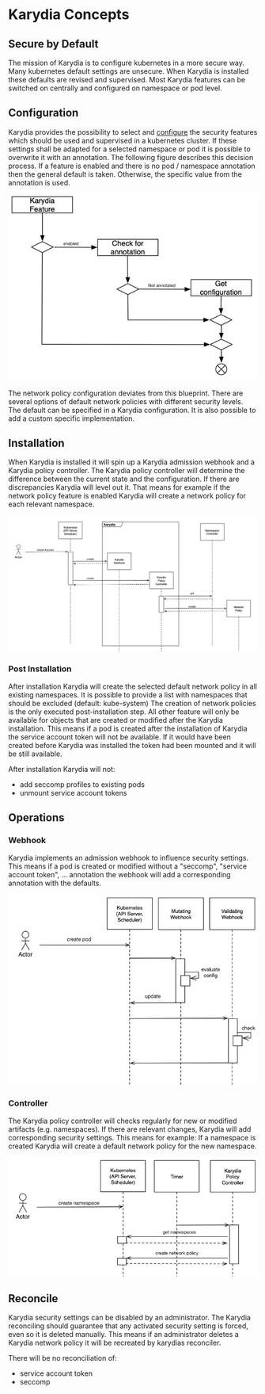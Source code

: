 # Karydia Concepts
## Secure by Default
The mission of Karydia is to configure kubernetes in a more secure way. Many kubernetes default settings are unsecure. When Karydia is installed these defaults are revised and supervised. Most Karydia features can be switched on centrally and configured on namespace or pod level.  

## Configuration
Karydia provides the possibility to select and [configure](/install/charts/values.yaml) the security features which should be used and supervised in a kubernetes cluster. If these settings shall be adapted for a selected namespace or pod it is possible to overwrite it with an annotation. The following figure describes this decision process. If a feature is enabled and there is no pod / namespace annotation then the general default is taken. Otherwise, the specific value from the annotation is used.
  

![Configuration of Karydia](../images/Configuration.png)

The network policy configuration deviates from this blueprint. There are several options of default network policies with different security levels. The default can be specified in a Karydia configuration. It is also possible to add a custom specific implementation.

## Installation
When Karydia is installed it will spin up a Karydia admission webhook and a Karydia policy controller. The Karydia policy controller will determine the difference between the current state and the configuration. If there are discrepancies Karydia will level out it. That means for example if the network policy feature is enabled Karydia will create a network policy for each relevant namespace. 

![Installing Karydia](../images/InstallKarydia.png)

### Post Installation
After installation Karydia will create the selected default network policy in all existing namespaces. It is possible to provide a list with namespaces that should be excluded (default: kube-system) The creation of network policies is the only executed post-installation step. All other feature will only be available for objects that are created or modified after the Karydia installation. This means if a pod is created after the installation of Karydia the service account token will not be available. If it would have been created before Karydia was installed the token had been mounted and it will be still available. 

After installation Karydia will not: 
* add seccomp profiles to existing pods
* unmount service account tokens


## Operations
### Webhook
Karydia implements an admission webhook to influence security settings. This means if a pod is created or modified without a "seccomp", "service account token", ... annotation the webhook will add a corresponding annotation with the defaults. 

![Installing Karydia](../images/CreatePod.png)


### Controller
The Karydia policy controller will checks regularly for new or modified artifacts (e.g. namespaces). If there are relevant changes, Karydia will add corresponding security settings. This means for example: If a namespace is created Karydia will create a default network policy for the new namespace.

![Installing Karydia](../images/CreateNamespace.png)


## Reconcile
Karydia security settings can be disabled by an administrator. The Karydia reconciling should guarantee that any activated security setting is forced, even so it is deleted manually. This means if an administrator deletes a Karydia network policy it will be recreated by karydias reconciler.

There will be no reconciliation of:
* service account token
* seccomp

